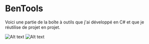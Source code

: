 # BenTools
Voici une partie de la boîte à outils que j'ai développé en C# et que je réutilise de projet en projet.

![Alt text](https://i.imgur.com/TjkaNYC.png "Codes utilitaires que l'on retrouve dans l'application.")
![Alt text](https://i.imgur.com/nQeWnDg.png "Arborescence des fichiers de l'application.")
